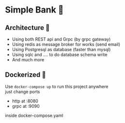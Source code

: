 # Simple Bank 🏦


## Architecture 🎨

- Using both REST api and Grpc (by grpc gateway)
- Using redis as message broker for works (send email)
- Using Postgresql as database (faster than mysql)
- Using sqlc and .... to do database schema write
- And much more

## Dockerized 🐳

Use `docker-compose up` to run this project anywhere  
just change ports
- http at :8080
- grpc at :9090

inside docker-compose.yaml 

